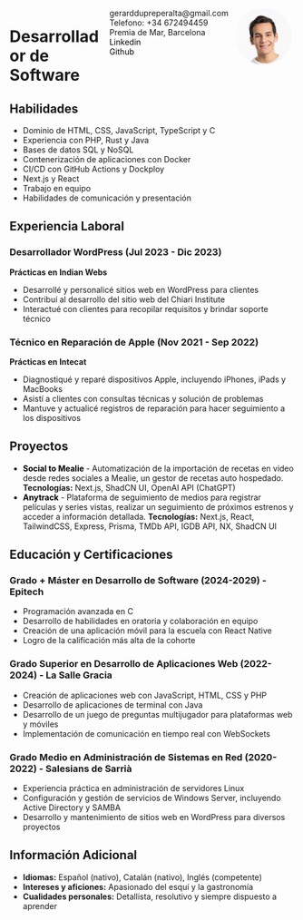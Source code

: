 <img style="float:right;border-radius:50%;width:100px;padding:6px" src="gerard.jpg" />

<span style="float:right;padding:6px">
  gerarddupreperalta@gmail.com<br> Telefono: +34 672494459 <br> Premia de Mar, Barcelona <br> <a href="https://www.linkedin.com/in/gerard-du-pre" style="color:black;text-decoration:none;">Linkedin</a> <br>
  <a href="https://github.com/GerardPolloRebozado" style="color:black;text-decoration:none;">Github</a>
</span>

# Desarrollador de Software

## Habilidades

-   Dominio de HTML, CSS, JavaScript, TypeScript y C
-   Experiencia con PHP, Rust y Java
-   Bases de datos SQL y NoSQL
-   Contenerización de aplicaciones con Docker
-   CI/CD con GitHub Actions y Dockploy
-   Next.js y React
-   Trabajo en equipo
-   Habilidades de comunicación y presentación

## Experiencia Laboral

### Desarrollador WordPress (Jul 2023 - Dic 2023)

**Prácticas en Indian Webs**

-   Desarrollé y personalicé sitios web en WordPress para clientes
-   Contribuí al desarrollo del sitio web del Chiari Institute
-   Interactué con clientes para recopilar requisitos y brindar soporte técnico

### Técnico en Reparación de Apple (Nov 2021 - Sep 2022)

**Prácticas en Intecat**

-   Diagnostiqué y reparé dispositivos Apple, incluyendo iPhones, iPads y MacBooks
-   Asistí a clientes con consultas técnicas y solución de problemas
-   Mantuve y actualicé registros de reparación para hacer seguimiento a los dispositivos

## Proyectos

-   <a href="https://github.com/GerardPolloRebozado/social-to-mealie" style="color:black;text-decoration:none;">**Social to Mealie**</a> - Automatización de la importación de recetas en video desde redes sociales a Mealie, un gestor de recetas auto hospedado.
    **Tecnologías:** Next.js, ShadCN UI, OpenAI API (ChatGPT)
-   <a href="https://github.com/GerardPolloRebozado/anytrack" style="color:black;text-decoration:none;">**Anytrack**</a> - Plataforma de seguimiento de medios para registrar películas y series vistas, realizar un seguimiento de próximos estrenos y acceder a información detallada.
    **Tecnologías:** Next.js, React, TailwindCSS, Express, Prisma, TMDb API, IGDB API, NX, ShadCN UI

## Educación y Certificaciones

### **Grado + Máster en Desarrollo de Software (2024-2029) - Epitech**

-   Programación avanzada en C
-   Desarrollo de habilidades en oratoria y colaboración en equipo
-   Creación de una aplicación móvil para la escuela con React Native
-   Logro de la calificación más alta de la cohorte

### **Grado Superior en Desarrollo de Aplicaciones Web (2022-2024) - La Salle Gracia**

-   Creación de aplicaciones web con JavaScript, HTML, CSS y PHP
-   Desarrollo de aplicaciones de terminal con Java
-   Desarrollo de un juego de preguntas multijugador para plataformas web y móviles
-   Implementación de comunicación en tiempo real con WebSockets

### **Grado Medio en Administración de Sistemas en Red (2020-2022) - Salesians de Sarrià**

-   Experiencia práctica en administración de servidores Linux
-   Configuración y gestión de servicios de Windows Server, incluyendo Active Directory y SAMBA
-   Desarrollo y mantenimiento de sitios web en WordPress para diversos proyectos

## Información Adicional

-   **Idiomas:** Español (nativo), Catalán (nativo), Inglés (competente)
-   **Intereses y aficiones:** Apasionado del esquí y la gastronomía
-   **Cualidades personales:** Detallista, resolutivo y siempre dispuesto a aprender
